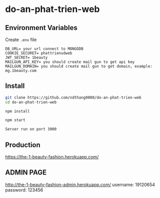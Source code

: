 # do-an-phat-trien-web

## Environment Variables

Create `.env` file

```
DB_URL= your url connect to MONGODB
COOKIE_SECURET= phattrienudweb
JWT_SECRET= 1beauty
MAILGUN_API_KEY= you should create mail gun to get api key
MAILGUN_DOMAIN= you should create mail gun to get domain, example: mg.1beauty.com
```

## Install

```bash
git clone https://github.com/ndthang0000/do-an-phat-trien-web
cd do-an-phat-trien-web

npm install

npm start

Server run on port 3000
```
## Production
https://the-1-beauty-fashion.herokuapp.com/
## ADMIN PAGE
http://the-1-beauty-fashion-admin.herokuapp.com/
username: 19120654
password: 123456



